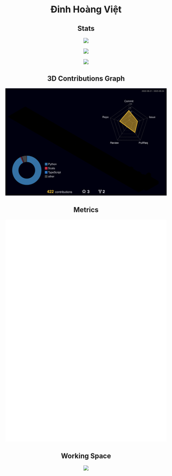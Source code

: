 <h1 align="center">
	Đinh Hoàng Việt
</h1>

<h2 align="center">
	Stats
</h2>

<p align="center">
	<img width="450em" src="https://github-readme-stats-theyobots.vercel.app/api?username=M-DinhHoangViet&show_icons=true&include_all_commits=true&count_private=true&hide_border=true&theme=tokyonight"/>
</p>

<p align="center">
	<img width="450em" src="https://github-readme-streak-stats.herokuapp.com/?user=M-DinhHoangViet&include_all_commits=true&hide_border=true&theme=tokyonight"/>
</p>

<p align="center">
	<img width="450em" src="https://github-readme-stats-theyobots.vercel.app/api/top-langs/?username=M-DinhHoangViet&layout=compact&langs_count=10&include_all_commits=true&hide_border=true&theme=tokyonight&exclude_repo=github-readme-stats,Fairy-Stockfish-Random"/>
</p>

<h2 align="center">
	3D Contributions Graph
</h2>

<p align="center">
	<a href="./github-contrib-graph.svg">
		<img width="900em" src="./profile-3d-contrib/profile-night-rainbow.svg">
	</a>
</p>

<h2 align="center">
	Metrics
</h2>

<p align="center">
	<img width="625em" src="https://github.com/M-DinhHoangViet/M-DinhHoangViet/blob/main/github-metrics.svg" />
</p>

<h2 align="center">
	Working Space
</h2>

<p align="center">
	<img width="143em" src="!https://img.shields.io/badge/VSCode-%23007ACC?logo=Visual-studio-code" />
</p>
